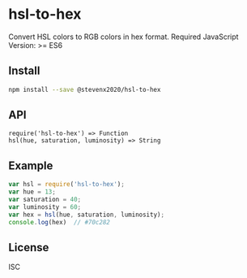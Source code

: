 # hsl-to-hex
Convert HSL colors to RGB colors in hex format. 
Required JavaScript Version: >= ES6

## Install
```sh
npm install --save @stevenx2020/hsl-to-hex
```

## API
```
require('hsl-to-hex') => Function
hsl(hue, saturation, luminosity) => String
```

## Example
```js
var hsl = require('hsl-to-hex');
var hue = 13;
var saturation = 40;
var luminosity = 60;
var hex = hsl(hue, saturation, luminosity);
console.log(hex)  // #70c282
```

## License
ISC